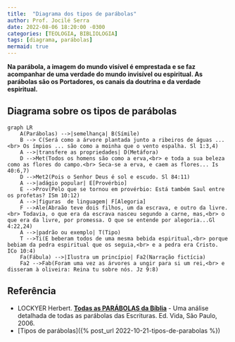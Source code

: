 ```yaml
---
title:  "Diagrama dos tipos de parábolas"
author: Prof. Jocilé Serra
date: 2022-08-06 18:20:00 -0300
categories: [TEOLOGIA, BIBLIOLOGIA]
tags: [diagrama, parábolas]
mermaid: true
---
```

**Na parábola, a imagem do mundo visível é emprestada e se faz acompanhar de uma verdade do mundo invisível ou espiritual. As parábolas são os Portadores, os canais da doutrina e da verdade espiritual.**

## Diagrama sobre os tipos de parábolas

```mermaid
graph LR
    A(Parábolas) -->|semelhança| B(Símile)
    B --> C(Será como a árvore plantada junto a ribeiros de águas ...<br> Os ímpios ... são como a moinha que o vento espalha. Sl 1:3,4)     
    A -->|transfere as propriedades| D(Metáfora)
    D -->Met(Todos os homens são como a erva,<br> e toda a sua beleza como as flores do campo.<br> Seca-se a erva, e caem as flores... Is 40:6,7)
    D -->Met2(Pois o Senhor Deus é sol e escudo. Sl 84:11)
    A -->|adágio popular| E[Provérbio]
    E -->Prov(Pelo que se tornou em provérbio: Está também Saul entre os profetas? ISm 10:12)
    A -->|figuras  de linguagem| F[Alegoria]
    F -->Ale(Abraão teve dois filhos, um da escrava, e outro da livre.<br> Todavia, o que era da escrava nasceu segundo a carne, mas,<br> o que era da livre, por promessa. O que se entende por alegoria...Gl 4:22,24)
    A -->|padrão ou exemplo| T(Tipo)
    T -->Ti(E beberam todos de uma mesma bebida espiritual,<br> porque bebiam da pedra espiritual que os seguia,<br> e a pedra era Cristo. ICo 10:4)
    Fa(Fábula) -->|Ilustra um princípio| Fa2(Narração fictícia)
    Fa2 -->Fab(Foram uma vez as árvores a ungir para si um rei,<br> e disseram à oliveira: Reina tu sobre nós. Jz 9:8)
```

## Referência

* LOCKYER Herbert. [**Todas as PARÁBOLAS da Bíblia**](https://www.slideshare.net/Dersubuuk/173811-todas-as-parbolas-da-biblia) - Uma análise detalhada de todas as parábolas das Escrituras. Ed. Vida, São Paulo, 2006.
* [Tipos de parábolas]({% post_url 2022-10-21-tipos-de-parabolas %})
